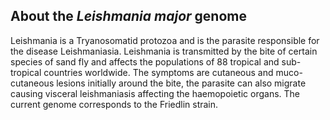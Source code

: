 About the *Leishmania major* genome
-----------------------------------

Leishmania is a Tryanosomatid protozoa and is the parasite responsible
for the disease Leishmaniasia. Leishmania is transmitted by the bite of
certain species of sand fly and affects the populations of 88 tropical
and sub-tropical countries worldwide. The symptoms are cutaneous and
muco-cutaneous lesions initially around the bite, the parasite can also
migrate causing visceral leishmaniasis affecting the haemopoietic
organs. The current genome corresponds to the Friedlin strain.
